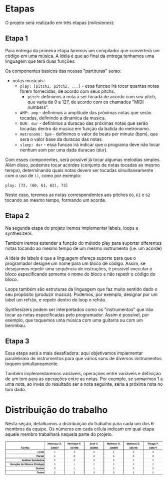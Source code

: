 # Etapas
O projeto será realizado em três etapas (*milestones*):

## Etapa 1
Para entrega da primeira etapa faremos um compilador que converterá um código em uma música. A idéia é que ao final da entrega tenhamos uma linguagem que terá duas funções:

Os componentes basicos das nossas "partituras" serao:

  - notas musicais:
    - `play: [pitch1, pitch2, ...]` - essa funcao irá tocar quantas notas forem fornecidas, de acordo com seus pitchs.
      - `pitch`: definimos a nota a ser tocada de acordo com seu pitch, que varia de 0 a 127, de acordo com os chamados "MIDI numbers".
    - `AMP: amp` - definimos a amplitude das próximas notas que serão tocadas, definindo a dinamica da musica.
    - `DUR: dur` - definimos a duracao das próximas notas que serão tocadas dentro da musica em função da batida do metronomo.
    - `metronomo: bpm` - definimos o valor de beats per minute (bpm), que sera o valor base da duracao das notas.
    - `sleep: dur` - essa funcao irá indicar que o programa deve não tocar nenhum som por uma dada duracao (*dur*).

Com esses componentes, será possível já tocar algumas melodias simples. Além disso, podemos tocar acordes (conjunto de notas tocadas ao mesmo tempo), determinando quais notas devem ser tocadas simultaneamente com o uso de `()`, como por exemplo:
```
play: [72, (60, 61, 62), 73]
```
Neste caso, teremos as notas correspondentes aos pitches `60`, `61` e `62` tocando ao mesmo tempo, formando um acorde.

## Etapa 2
Na segunda etapa do projeto iremos implementar labels, loops e synthesizers.

Também iremos estender a função do método play para suportar diferentes notas tocando ao mesmo tempo de um mesmo instrumento (i.e. um acorde)

A ideia de labels é que a linguagem ofereça suporte para que o programador designe um nome para um bloco de código. Assim, se desejarmos repetir uma 
sequência de instruções, é possível executar o bloco especificando somente o nome do bloco e não repetir o código do bloco.

Loops também são estruturas da linguagem que faz muito sentido dado o seu propósito (produzir música). Podemos, por exemplo, designar por um label um refrão, e repetir
dentro do loop o refrão.

Synthesizers podem ser interpretados como os "instrumentos" que irão tocar as notas especificadas pelo programador. Assim é possível, por exemplo, que toquemos
uma música com uma guitarra ou com um berimbau.

## Etapa 3
Essa etapa será a mais desafiadora: aqui objetivamos implementar paralelismo de instrumentos para que vários sons de diversos instrumentos toquem simultaneamente. 

Também implementaremos variáveis, operações entre variáveis e definição de um tom para as operações entre as notas. Por exemplo, se somarmos 1 a uma nota, ao invés do resultado ser a nota seguinte, seria a próxima nota no tom dado.


# Distribuição do trabalho
Nesta seção, detalhamos a distribuição do trabalho para cada um dos 6 membros da equipe. Os números em cada célula indicam em qual etapa aquele membro trabalhará naquela parte do projeto.

![Divisão de Trabalho](img/division.png)

